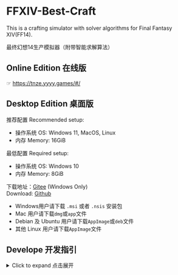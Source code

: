 # FFXIV-Best-Craft

This is a crafting simulator with solver algorithms for Final Fantasy XIV(FF14).

最终幻想14生产模拟器（附带智能求解算法）

## Online Edition 在线版

☞ <https://tnze.yyyy.games/#/>

## Desktop Edition 桌面版

推荐配置 Recommended setup:

- 操作系统 OS: Windows 11, MacOS, Linux
- 内存 Memory: 16GiB

最低配置 Required setup:

- 操作系统 OS: Windows 10
- 内存 Memory: 8GiB

下载地址：[Gitee](https://gitee.com/Tnze/ffxiv-best-craft/releases) (Windows Only)  
Download: [Github](https://github.com/Tnze/ffxiv-best-craft/releases/latest)

- Windows用户请下载 `.msi` 或者 `.nsis` 安装包
- Mac 用户请下载`dmg`或`app`文件
- Debian 及 Ubuntu 用户请下载`AppImage`或`deb`文件
- 其他 Linux 用户请下载`AppImage`文件

## Develope 开发指引

<details>
<summary>Click to expand 点击展开</summary>
<p>

```bash
pnpm install # 下载依赖 download requirements
```

### For Web Only

#### 安装Web依赖 Install Web Dependencies

为了编译Wasm模块，下载：[rustup](https://rustup.rs/)、[wasm-pack](https://rustwasm.github.io/wasm-pack/installer/)、[wasm-bindgen-cli](https://crates.io/crates/wasm-bindgen)

```bash
cargo install wasm-pack wasm-bindgen-cli
```

#### Develop Hotload Server

```bash
pnpm run dev-web
```

#### Release Build

```bash
pnpm run build-web
```

### For Tauri

#### 安装Tauri依赖 Install Tauri Dependencies

按照这篇教程安装Rust、Node和WebView2等组件：[Tauri Getting Started](https://tauri.app/zh/v1/guides/getting-started/prerequisites/)

> 以下 `cargo tauri` 开头的命令可以根据你安装 tauri-cli 方式的不同而有所变化
> 见：<https://tauri.app/v1/guides/getting-started/setup/>
> The commands start with `cargo tauri` below could be different, depending on the way you install tauri-cli.
> See: <https://tauri.app/v1/guides/getting-started/setup/>

#### Develop build

```bash
cargo tauri dev
# 或 or
cargo tauri dev --release
```

> ⚠️ 调试模式构建的程序运行求解器可能比发布模式慢得多。  
> ⚠️ Solving in debug mode could be much slower than release mode.

#### Release build

```bash
# 设置环境变量 set enviroments
export TAURI_PRIVATE_KEY="Path or String of your private key"
export TAURI_KEY_PASSWORD="Your private key password (optional)"
# 构建和签名 build and signing
cargo tauri build
```

</p>
</details>
